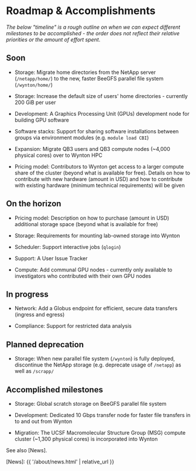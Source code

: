 # Roadmap & Accomplishments

_The below "timeline" is a rough outline on when we can expect different milestones to be accomplished - the order does not reflect their relative priorities or the amount of effort spent_.

## Soon

* Storage: Migrate home directories from the NetApp server (`/netapp/home/`) to the new, faster BeeGFS parallel file system (`/wynton/home/`)

* Storage: Increase the default size of users' home directories - currently 200 GiB per user

* Development: A Graphics Processing Unit (GPUs) development node for building GPU software

* Software stacks: Support for sharing software installations between groups via environment modules (e.g. `module load CBI`)

* Expansion: Migrate QB3 users and QB3 compute nodes (~4,000 physical cores) over to Wynton HPC

* Pricing model: Contributors to Wynton get access to a larger compute share of the cluster (beyond what is available for free).  Details on how to contribute with new hardware (amount in USD) and how to contribute with existing hardware (minimum technical requirements) will be given


## On the horizon

* Pricing model: Description on how to purchase (amount in USD) additional storage space (beyond what is available for free)

* Storage: Requirements for mounting lab-owned storage into Wynton

* Scheduler: Support interactive jobs (`qlogin`)

* Support: A User Issue Tracker

* Compute: Add communal GPU nodes - currently only available to investigators who contributed with their own GPU nodes


## In progress

* Network: Add a Globus endpoint for efficient, secure data transfers (ingress and egress)

* Compliance: Support for restricted data analysis


## Planned deprecation

* Storage: When new parallel file system (`/wynton`) is fully deployed, discontinue the NetApp storage (e.g. deprecate usage of `/netapp`) as well as `/scrapp/`


## Accomplished milestones

* Storage: Global scratch storage on BeeGFS parallel file system

* Development: Dedicated 10 Gbps transfer node for faster file transfers in to and out from Wynton

* Migration: The UCSF Macromolecular Structure Group (MSG) compute cluster (~1,300 physical cores) is incorporated into Wynton

See also [News].



[QB3]: https://salilab.org/qb3cluster/
[BeeGFS]: https://www.beegfs.io/
[Globus]: https://www.globus.org/
[News]: {{ '/about/news.html' | relative_url }}
